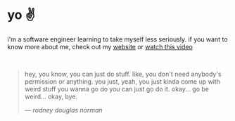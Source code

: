 # yo ✌️

i'm a software engineer learning to take myself less seriously. if you want to know more about me, check out my [website](https://andrewjmcgehee.com) or [watch this video](https://youtu.be/dQw4w9WgXcQ?si=oBgoCQwZpZQ0Zz_o)

<br/>

> hey, you know, you can just do stuff. like, you don't need anybody's permission or anything. you
> just, yeah, you just kinda come up with weird stuff you wanna go do you can just go do it. okay...
> go be weird... okay, bye.
> 
> &mdash; _rodney douglas norman_
